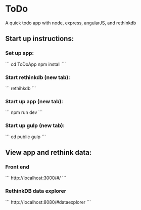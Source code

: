 # ToDo
A quick todo app with node, express, angularJS, and rethinkdb

<h2>Start up instructions:</h2>

<h3>Set up app:</h3>
```
cd ToDoApp
npm install
```

<h3>Start rethinkdb (new tab):</h3>
```
rethihkdb
```

<h3>Start up app (new tab):</h3>
```
npm run dev
```

<h3>Start up gulp (new tab):</h3>
```
cd public
gulp
```

<h2>View app and rethink data:</h2>

<h3>Front end</h3>
```
http://localhost:3000/#/
```

<h3>RethinkDB data explorer</h3>
```
http://localhost:8080/#dataexplorer
```
